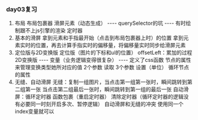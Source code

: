 ### day03复习
  1. 布局
    布局包裹器
    滑屏元素（动态生成）
      ---- querySelector的坑
      ---- 有时绘制跟不上js引擎的渲染
        定时器
  2. 基本的滑屏
    拿到元素和手指最开始（点击到布局包裹器上时）的位置
    拿到元素实时的位置，再去计算手指实时的偏移量，将偏移量实时同步给滑屏元素
  3. 定位版与2D变换版
    定位版（图片的下标和ul的位置）
      offsetLeft：累加的过程
    2D变换版
      ---- 变量（业务逻辑变得很复杂）
      ---- 定义了css函数
        节点的属性来管理变换类型她所对应的值
        2个参数
          读取
        3个参数
          设置（单位）
          循环节点的属性
  4. 无缝、自动滑屏
    无缝：复制一组图片，当点击第一组第一张时，瞬间跳转到第二组第一张
      当点击第二组最后一张时，瞬间跳转到第一组的最后一张
    自动滑屏：循环定时器
      函数包裹（重启定时器）
        清除定时器（循环定时器的逻辑没有必要同一时刻开启多次、暂停逻辑）
    自动滑屏和无缝的冲突
      使用同一个index变量就可以
